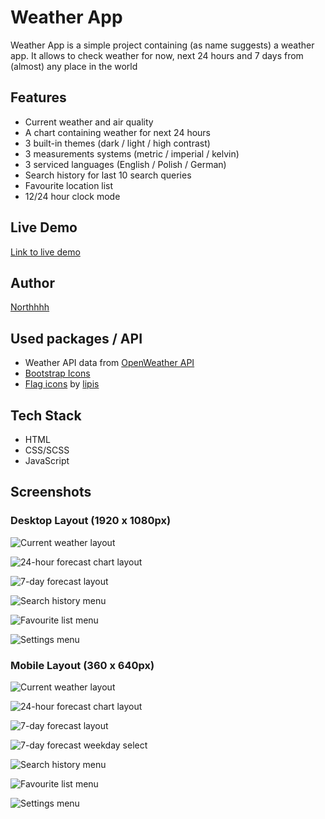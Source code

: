 
# Weather App

Weather App is a simple project containing (as name suggests) a weather app.
It allows to check weather for now, next 24 hours and 7 days from (almost) any place in the world


## Features

- Current weather and air quality
- A chart containing weather for next 24 hours
- 3 built-in themes (dark / light / high contrast)
- 3 measurements systems (metric / imperial / kelvin)
- 3 serviced languages (English / Polish / German)
- Search history for last 10 search queries
- Favourite location list 
- 12/24 hour clock mode


## Live Demo

[Link to live demo](https://northhhh.github.io/weather-app/)


## Author

[Northhhh](https://github.com/Northhhh)


## Used packages / API

 - Weather API data from [OpenWeather API](https://openweathermap.org/api)
 - [Bootstrap Icons](https://icons.getbootstrap.com/)
 - [Flag icons](https://www.npmjs.com/package/flag-icons) by [lipis](https://www.npmjs.com/~lipis)



## Tech Stack

- HTML
- CSS/SCSS
- JavaScript


## Screenshots

### Desktop Layout (1920 x 1080px)
![Current weather layout](https://i.imgur.com/d67t7L2.png)

![24-hour forecast chart layout](https://i.imgur.com/tpU7wrf.png)

![7-day forecast layout](https://i.imgur.com/0OwIXUs.png)

![Search history menu](https://i.imgur.com/lLaqizq.png)

![Favourite list menu](https://i.imgur.com/d8nQ5Ee.png)

![Settings menu](https://i.imgur.com/6dqkP5A.png)

### Mobile Layout (360 x 640px)
![Current weather layout](https://i.imgur.com/9s2b3XN.png)

![24-hour forecast chart layout](https://i.imgur.com/VQr74Px.png)

![7-day forecast layout](https://i.imgur.com/4h3A0Dw.png)

![7-day forecast weekday select](https://i.imgur.com/ii17RoP.png)

![Search history menu](https://i.imgur.com/vkolCYN.png)

![Favourite list menu](https://i.imgur.com/hFbds2A.png)

![Settings menu](https://i.imgur.com/OvCgLJk.png)

